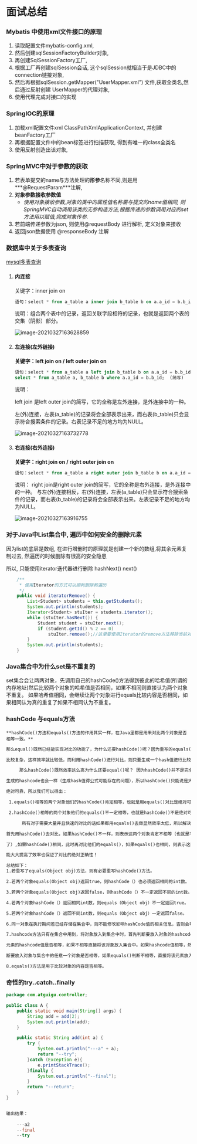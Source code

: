 # 面试总结



### Mybatis 中使用xml文件接口的原理

1. 读取配置文件mybatis-config.xml, 
2. 然后创建sqlSessionFactoryBuilder对象,
3. 再创建SqlSessionFactory工厂, 
4. 根据工厂再创建sqlSession会话, 这个sqlSession就相当于是JDBC中的connection链接对象,
5. 然后再根据sqlSession.getMapper("UserMapper.xml") 文件,获取全类名,然后通过反射创建 UserMapper的代理对象, 
6. 使用代理完成对接口的实现



### SpringIOC的原理

1. 加载xml配置文件xml   ClassPathXmlApplicationContext, 并创建beanFactory工厂
2. 再根据配置文件中的bean标签进行扫描获取, 得到有唯一的class全类名
3. 使用反射创造出该对象, 



### SpringMVC中对于参数的获取

1. 若表单提交的name与方法处理的**形参**名称不同,则是用***@RequestParam***注解,
2. **对象参数接收参数值**
   * *使用对象接收参数,对象的类中的属性值名称需与提交的name值相同, 则SpringMVC自动调用该类的无参构造方法,根据传递的参数调用对应的set方法用以赋值,完成对象传参.*
3. 若前端传递参数为json, 则使用@requestBody 进行解析, 定义对象来接收
4. 返回json数据使用 @responseBody 注解



### 数据库中关于多表查询

[mysql多表查询](https://blog.csdn.net/plg17/article/details/78758593)

1. #### **内连接**

   关键字：inner join on

   ```sql
   语句：select * from a_table a inner join b_table b on a.a_id = b.b_id;
   ```

   说明：组合两个表中的记录，返回关联字段相符的记录，也就是返回两个表的交集（阴影）部分。

   ![image-20210327163628859](C:\Users\j1781\Desktop\learnCode\面试\面试总结\img\inner-join.png)

2. #### 左连接(左外链接)

   **关键字：left join on / left outer join on**

   ```sql
   语句：select * from a_table a left join b_table b on a.a_id = b.b_id;
   select * from a_table a, b_table b where a.a_id = b.b_id;  (简写)
   ```

   说明：

   left join 是left outer join的简写，它的全称是左外连接，是外连接中的一种。

   左(外)连接，左表(a_table)的记录将会全部表示出来，而右表(b_table)只会显示符合搜索条件的记录。右表记录不足的地方均为NULL。

   ![image-20210327163732778](C:\Users\j1781\Desktop\learnCode\面试\面试总结\img\left-join.png)

3. #### 右连接(右外连接)

   **关键字：right join on / right outer join on**

   ```sql
   语句：select * from a_table a right outer join b_table b on a.a_id = b.b_id;
   ```

   说明：
   right join是right outer join的简写，它的全称是右外连接，是外连接中的一种。
   与左(外)连接相反，右(外)连接，左表(a_table)只会显示符合搜索条件的记录，而右表(b_table)的记录将会全部表示出来。左表记录不足的地方均为NULL。

   ![image-20210327163916755](C:\Users\j1781\Desktop\learnCode\面试\面试总结\img\right-join.png)

### 对于Java中List集合中, 遍历中如何安全的删除元素

因为list的底层是数组, 在进行增删时的原理就是创建一个新的数组,将其余元素复制过去, 然遍历的时候删除有很高的安全隐患

所以, 只能使用iterator迭代器进行删除 hashNext()   next()

```java
    /** 
     * 使用Iterator的方式可以顺利删除和遍历 
     */  
    public void iteratorRemove() {  
        List<Student> students = this.getStudents();  
        System.out.println(students);  
        Iterator<Student> stuIter = students.iterator();  
        while (stuIter.hasNext()) {  
            Student student = stuIter.next();  
            if (student.getId() % 2 == 0)  
                stuIter.remove();//这里要使用Iterator的remove方法移除当前对象，如果使用List的remove方法，则同样会出现ConcurrentModificationException  
        }  
        System.out.println(students);  
    }  
```



### Java集合中为什么set是不重复的

​	set集合会让两两对象，先调用自己的hashCode()方法得到彼此的哈希值(所谓的内存地址)
​	然后比较两个对象的哈希值是否相同，如果不相同则直接认为两个对象不重复。
​	如果哈希值相同，会继续让两个对象进行equals比较内容是否相同，如果相同认为真的重复了
​	如果不相同认为不重复。



### hashCode 与equals方法

 	**hashCode()方法和equals()方法的作用其实一样，在Java里都是用来对比两个对象是否相等一致。**

```xml
那么equal()既然已经能实现对比的功能了，为什么还要hashCode()呢？因为重写的equals()里一般比较的比较全面

比较复杂，这样效率就比较低，而利用hashCode()进行对比，则只要生成一个hash值进行比较就可以了，效率很高。

     那么hashCode()既然效率这么高为什么还要equal()呢？ 因为hashCode()并不是完全可靠，有时候不同的对象他们

生成的hashcode也会一样（生成hash值得公式可能存在的问题），所以hashCode()只能说是大部分时候可靠，并不是

绝对可靠，所以我们可以得出：

 1.equals()相等的两个对象他们的hashCode()肯定相等，也就是用equals()对比是绝对可靠的。

 2.hashCode()相等的两个对象他们的equals()不一定相等，也就是hashCode()不是绝对可靠的。

      所有对于需要大量并且快速的对比的话如果都用equals()去做显然效率太低，所以解决方式是，每当需要对比的时候，

首先用hashCode()去对比，如果hashCode()不一样，则表示这两个对象肯定不相等（也就是不必再用equals()去再对比

了）,如果hashCode()相同，此时再对比他们的equals()，如果equals()也相同，则表示这两个对象是真的相同了，这样既

能大大提高了效率也保证了对比的绝对正确性！

总结如下：
1.若重写了equals(Object obj)方法，则有必要重写hashCode()方法。

2.若两个对象equals(Object obj)返回true，则hashCode（）也必须返回相同的int数。

3.若两个对象equals(Object obj)返回false，则hashCode（）不一定返回不同的int数。

4.若两个对象hashCode（）返回相同int数，则equals（Object obj）不一定返回true。

5.若两个对象hashCode（）返回不同int数，则equals（Object obj）一定返回false。

6.同一对象在执行期间若已经存储在集合中，则不能修改影响hashCode值的相关信息，否则会导致内存泄露问题。

7.hashcode方法只有在集合中用到，将对象放入到集合中时，首先判断要放入对象的hashcode值与集合中的任意一个

元素的hashcode值是否相等，如果不相等直接将该对象放入集合中。如果hashcode值相等，然后再通过equals()方法判

断要放入对象与集合中的任意一个对象是否相等，如果equals()判断不相等，直接将该元素放入到集合中，否则不放入。

8.equals()方法是用于比较对象的内容是否相等。

```



### 奇怪的try..catch..finally

```java
package com.atguigu.controller;

public class A {
    public static void main(String[] args) {
        String add = add(2);
        System.out.println(add);
    }

    public static String add(int a) {
        try {
            System.out.println("---a" + a);
            return "--try";
        }catch (Exception e){
            e.printStackTrace();
        }finally {
            System.out.println("--final");
        }
        return "--return";
    }
}


输出结果：
    
    ---a2
	--final
	--try

```

